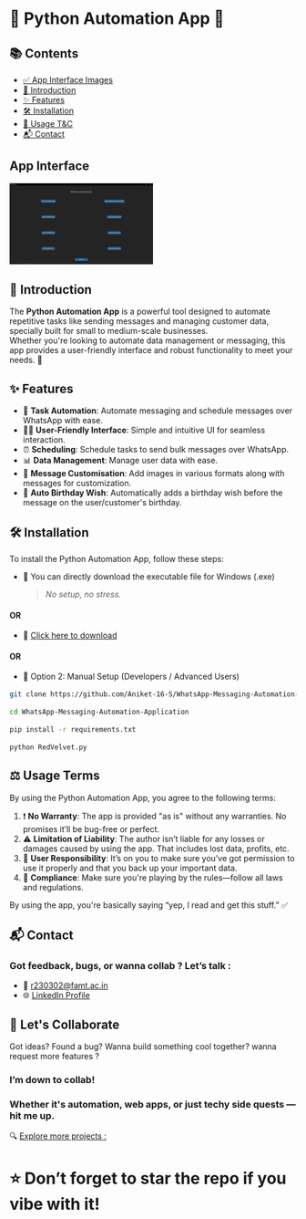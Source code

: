 # 🐍 Python Automation App 🤖

## 📚 Contents
- [✅ App Interface Images](#App%20%Interface)
- [📌 Introduction](#introduction)
- [✨ Features](#features)
- [🛠 Installation](#installation)
- [📜 Usage T&C](#usage)
- [📬 Contact](#contact)

## App Interface
<img src="https://github.com/Aniket-16-S/WhatsApp-Messaging-Automation-Application/blob/e5ed4d9eb1bbb40f2f6435050d919465e37646b6/Outputs/Output%201.png" width=50% height=35%>


## 📌 Introduction

The **Python Automation App** is a powerful tool designed to automate repetitive tasks like sending messages and managing customer data, specially built for small to medium-scale businesses.  
Whether you're looking to automate data management or messaging, this app provides a user-friendly interface and robust functionality to meet your needs. 🚀

## ✨ Features

- 🔁 **Task Automation**: Automate messaging and schedule messages over WhatsApp with ease.
- 🧑‍💻 **User-Friendly Interface**: Simple and intuitive UI for seamless interaction.
- ⏰ **Scheduling**: Schedule tasks to send bulk messages over WhatsApp.
- 📊 **Data Management**: Manage user data with ease.
- 🎨 **Message Customisation**: Add images in various formats along with messages for customization.
- 🎂 **Auto Birthday Wish**: Automatically adds a birthday wish before the message on the user/customer's birthday.

## 🛠 Installation

To install the Python Automation App, follow these steps:

- 💾 You can directly download the executable file for Windows (.exe)
  > _No setup, no stress._
#### OR
- 🔗 [Click here to download](https://github.com/Aniket-16-S/WhatsApp-Messaging-Automation-Application/blob/f791ea313ee014bfc4f933058c00ae159b05917c/RedVelvet.exe) 
#### OR
- 🔹 Option 2: Manual Setup (Developers / Advanced Users)

```bash
git clone https://github.com/Aniket-16-S/WhatsApp-Messaging-Automation-Application.git
```
```bash
cd WhatsApp-Messaging-Automation-Application
```
```bash
pip install -r requirements.txt
```
```bash
python RedVelvet.py
```

## ⚖️ Usage Terms

By using the Python Automation App, you agree to the following terms:

1. ❗ **No Warranty**: The app is provided "as is" without any warranties. No promises it’ll be bug-free or perfect.
2. ⚠️ **Limitation of Liability**: The author isn’t liable for any losses or damages caused by using the app. That includes lost data, profits, etc.
3. 🔐 **User Responsibility**: It’s on you to make sure you’ve got permission to use it properly and that you back up your important data.
4. 📜 **Compliance**: Make sure you're playing by the rules—follow all laws and regulations.

By using the app, you're basically saying “yep, I read and get this stuff.” ✅

## 📬 Contact
### Got feedback, bugs, or wanna collab ? Let’s talk :
- 📧 r230302@famt.ac.in
- 🌐 [LinkedIn Profile](https://www.linkedin.com/in/aniket-sandye?utm_source=share&utm_campaign=share_via&utm_content=profile&utm_medium=android_app) 

## 🤝 Let's Collaborate
Got ideas? Found a bug? Wanna build something cool together? wanna request more features ?

###  I’m down to collab!
### Whether it's automation, web apps, or just techy side quests — hit me up.

🔍 [Explore more projects :](https://github.com/Aniket-16-S)

# ⭐ Don’t forget to star the repo if you vibe with it!
